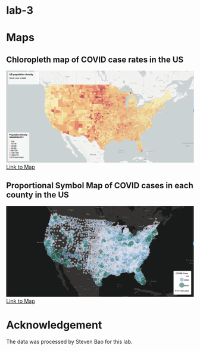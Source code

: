 # lab-3

# Maps

## Chloropleth map of COVID case rates in the US

![chloropleth map of covid case rates](img/map1.png)
[Link to Map](mapone.html)

## Proportional Symbol Map of COVID cases in each county in the US

![proportional symbol map of covid cases](img/map2.png)
[Link to Map](maptwo.html)

# Acknowledgement

The data was processed by Steven Bao for this lab.
